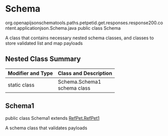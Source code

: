 # Schema
org.openapijsonschematools.paths.petpetid.get.responses.response200.content.applicationjson.Schema.java
public class Schema

A class that contains necessary nested schema classes, and classes to store validated list and map payloads

## Nested Class Summary
| Modifier and Type | Class and Description |
| ----------------- | ---------------------- |
| static class | Schema.Schema1<br> schema class |

## Schema1
public class Schema1
extends [RefPet.RefPet1](../../../../../../../../components/schemas/RefPet.md#refpet1)

A schema class that validates payloads
